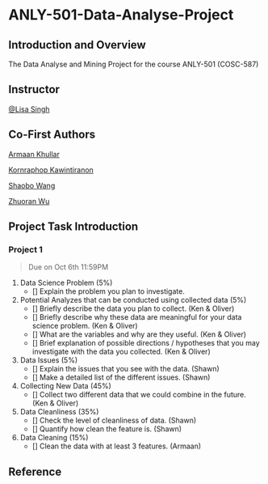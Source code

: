 # ANLY-501-Data-Analyse-Project

## Introduction and Overview
The Data Analyse and Mining Project for the course ANLY-501 (COSC-587)

## Instructor
[@Lisa Singh](http://people.cs.georgetown.edu/~singh/)

## Co-First Authors

[Armaan Khullar](https://github.com/ark317)

[Kornraphop Kawintiranon](https://github.com/kornosk)

[Shaobo Wang](https://github.com/sw1001)

[Zhuoran Wu](https://github.com/WuZhuoran)

## Project Task Introduction

### Project 1
> Due on Oct 6th 11:59PM

1. Data Science Problem (5%)
    - [] Explain the problem you plan to investigate.
2. Potential Analyzes that can be conducted using collected data (5%)
    - [] Briefly describe the data you plan to collect. (Ken & Oliver)
    - [] Briefly describe why these data are meaningful for your data science problem. (Ken & Oliver)
    - [] What are the variables and why are they useful. (Ken & Oliver)
    - [] Brief explanation of possible directions / hypotheses that you may investigate with the data you collected. (Ken & Oliver)
3. Data Issues (5%)
    - [] Explain the issues that you see with the data. (Shawn)
    - [] Make a detailed list of the different issues. (Shawn)
4. Collecting New Data (45%)
    - [] Collect two different data that we could combine in the future. (Ken & Oliver)
5. Data Cleanliness (35%)
    - [] Check the level of cleanliness of data. (Shawn)
    - [] Quantify how clean the feature is. (Shawn)
6. Data Cleaning (15%)
    - [] Clean the data with at least 3 features. (Armaan)

## Reference
